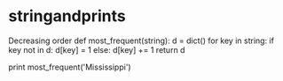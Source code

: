 # stringandprints
Decreasing order
def most_frequent(string):
    d = dict()
    for key in string:
        if key not in d:
            d[key] = 1
        else:
            d[key] += 1
    return d

print most_frequent('Mississippi')
